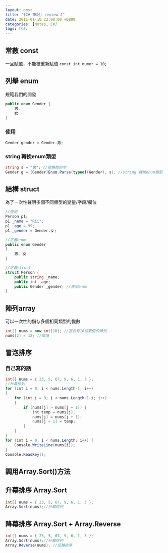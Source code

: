 ```yaml
---
layout: post
title: "[C# 筆記] review 2"
date: 2011-01-10 22:00:00 +0800
categories: [Notes, C#]
tags: [C#]
---
```


## 常數 const
一旦賦值，不能被重新賦值
`const int numer = 10;`

## 列舉 enum
規範我們的開發
```c#
public enum Gender {
	男,
	女
}
```
### 使用
```c#
Gender gender = Gender.男;
```

### string 轉換enum類型

```c#
string s = "男"; //欲轉換的字
Gender g = (Gender)Enum.Parse(typeof(Gender), s); //string 轉換enum類型
```

##  結構 struct
為了一次性聲明多個不同類型的變量/字段/欄位

```c#
//使用
Person p1;
p1._name = "Rii";
p1._age = 99;
p1._gender = Gender.女;

//定義enum
public enum Gender
{
    男, 女
}

//定義struct
struct Person {
    public string _name;
    public int _age;
    public Gender _gender; //使用enum
}
```

##  陣列array
可以一次性的儲存多個相同類型的變數
```c#
int[] nums = new int[10]; //宣告有10個數值的陣列
nums[2] = 12; //賦值
```
##  冒泡排序 

### 自己寫的話
```c#
int[] nums = { 23, 5, 67, 9, 6, 1, 3 };
//升幕排列
for (int i = 0; i < nums.Length-1; i++)
{
	for (int j = 0; j < nums.Length-1-i; j++)
	{
		if (nums[j] > nums[j + 1]) {
			int temp = nums[j];
			nums[j] = nums[j + 1];
			nums[j + 1] = temp;
        }
	}
}
for (int i = 0; i < nums.Length; i++) {
	Console.WriteLine(nums[i]);
}
Console.ReadKey();
```
## 調用Array.Sort()方法

## 升幕排序 Array.Sort
```c#
int[] nums = { 23, 5, 67, 9, 6, 1, 3 };
Array.Sort(nums);//升幕排列
```

## 降幕排序 Array.Sort + Array.Reverse
```c#
int[] nums = { 23, 5, 67, 9, 6, 1, 3 };
Array.Sort(nums);//升幕排列
Array.Reverse(nums); //反轉排序
```